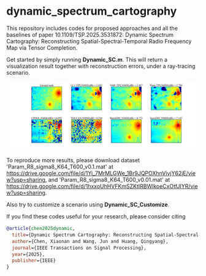 # dynamic_spectrum_cartography
This repository includes codes for proposed approaches and all the baselines of paper 10.1109/TSP.2025.3531872: Dynamic Spectrum Cartography: Reconstructing Spatial-Spectral-Temporal Radio Frequency Map via Tensor Completion.

Get started by simply running **Dynamic_SC.m**. This will return a visualization result together with reconstruction errors, under a ray-tracing scenario.

![Example](Example.png)

To reproduce more results, please download dataset 'Param_R8_sigma8_K64_T600_v0.1.mat' at https://drive.google.com/file/d/1Yi_7MrMLGWe_1Br9JQPOXhnVivjY62jE/view?usp=sharing, 
and 'Param_R8_sigma8_K64_T600_v0.01.mat' at https://drive.google.com/file/d/1hxxoUhHVFKmSZKtIRBWlkoeCxOtfJIYR/view?usp=sharing.

Also try to customize a scenario using **Dynamic_SC_Customize**.  



If you find these codes useful for your research, please consider citing
```bibtex
@article{chen2025dynamic,
  title={Dynamic Spectrum Cartography: Reconstructing Spatial-Spectral-Temporal Radio Frequency Map via Tensor Completion},
  author={Chen, Xiaonan and Wang, Jun and Huang, Qingyang},
  journal={IEEE Transactions on Signal Processing},
  year={2025},
  publisher={IEEE}
}

